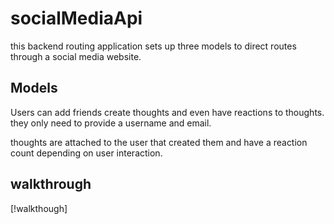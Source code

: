 # socialMediaApi

this backend routing application sets up three models to direct routes through a social media website.

## Models

Users can add friends create thoughts and even have reactions to thoughts. they only need to provide a username and email.

thoughts are attached to the user that created them and have a reaction count depending on user interaction.

## walkthrough

[!walkthough]